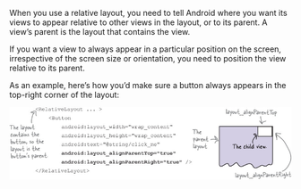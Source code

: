 When you use a relative layout, you need to tell Android where you want its views to appear relative to other views in the layout, or to its parent. A view’s parent is the layout that contains the view. 

If you want a view to always appear in a particular position on the screen, irrespective of the screen size or orientation, you need to position the view relative to its parent. 

As an example, here’s how you’d make sure a button always appears in the top-right corner of the layout:


![](.guides/img/9layout.png)